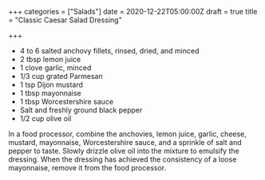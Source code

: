 +++
categories = ["Salads"]
date = 2020-12-22T05:00:00Z
draft = true
title = "Classic Caesar Salad Dressing"

+++
* 4 to 6 salted anchovy fillets, rinsed, dried, and minced 
* 2 tbsp lemon juice 
* 1 clove garlic, minced 
* 1/3 cup grated Parmesan 
* 1 tsp Dijon mustard 
* 1 tbsp mayonnaise 
* 1 tbsp Worcestershire sauce 
* Salt and freshly ground black pepper 
* 1/2 cup olive oil

In a food processor, combine the anchovies, lemon juice, garlic, cheese, mustard, mayonnaise, Worcestershire sauce, and a sprinkle of salt and pepper to taste. Slowly drizzle olive oil into the mixture to emulsify the dressing. When the dressing has achieved the consistency of a loose mayonnaise, remove it from the food processor.